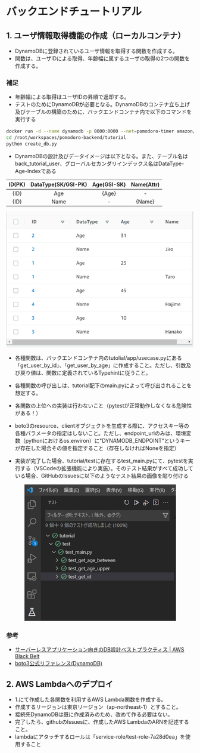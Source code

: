 # バックエンドチュートリアル

## 1. ユーザ情報取得機能の作成（ローカルコンテナ）
- DynamoDBに登録されているユーザ情報を取得する関数を作成する。
- 関数は、ユーザIDによる取得、年齢幅に属するユーザの取得の2つの関数を作成する。
### 補足
- 年齢幅による取得はユーザIDの昇順で返却する。
- テストのためにDynamoDBが必要となる。DynamoDBのコンテナ立ち上げ及びテーブルの構築のために、バックエンドコンテナ内で以下のコマンドを実行する
```bash
docker run -d --name dynamodb -p 8000:8000 --net=pomodoro-timer amazon/dynamodb-local 
cd /root/workspaces/pomodoro-backend/tutorial
python create_db.py
```

- DynamoDBの設計及びデータイメージは以下となる。また、テーブル名はback_tutorial_user、グローバルセカンダリインデックス名はDataType-Age-Indexである  

| ID(PK) | DataType(SK/GSI-PK) | Age(GSI-SK) | Name(Attr) |
| :---: | :---: | :---: | :---: |
| {ID} | Age | {Age} | - |
| {ID} | Name | - | {Name} |

![Dynamoイメージ.png](./img/DynamoDB.PNG)  

- 各種関数は、バックエンドコンテナ内のtutolial/app/usecase.pyにある「get_user_by_id」、「get_user_by_age」に作成すること。ただし、引数及び戻り値は、関数に定義されているTypehintに従うこと。

- 各種関数の呼び出しは、tutorial配下のmain.pyによって呼び出されることを想定する。
- 各関数の上位への実装は行わないこと（pytestが正常動作しなくなる危険性がある！）
- boto3のresource、clientオブジェクトを生成する際に、アクセスキー等の各種パラメータの指定はしないこと。ただし、endpoint_urlのみは、環境変数（pythonにおけるos.environ）に"DYNAMODB_ENDPOINT"というキーが存在した場合その値を指定すること（存在しなければNoneを指定）
- 実装が完了した場合、tutorial/testに存在するtest_main.pyにて、pytestを実行する（VSCodeの拡張機能により実施）。そのテスト結果がすべて成功している場合、GitHubのIssuesに以下のようなテスト結果の画像を貼り付ける

<div align="center">
    <img src="./img/test.PNG" alt="テスト結果イメージ">
</div>

### 参考
- [サーバーレスアプリケーション向きのDB設計ベストプラクティス | AWS Black Belt](https://pages.awscloud.com/rs/112-TZM-766/images/20190905_%E3%82%A4%E3%83%81%E3%81%8B%E3%82%89%E7%90%86%E8%A7%A3%E3%81%99%E3%82%8B%E3%82%B5%E3%83%BC%E3%83%8F%E3%82%99%E3%83%BC%E3%83%AC%E3%82%B9%E3%82%A2%E3%83%95%E3%82%9A%E3%83%AA%E9%96%8B%E7%99%BA-%E3%82%B5%E3%83%BC%E3%83%8F%E3%82%99%E3%83%BC%E3%83%AC%E3%82%B9%E3%82%A2%E3%83%95%E3%82%9A%E3%83%AA%E3%82%B1%E3%83%BC%E3%82%B7%E3%83%A7%E3%83%B3%E5%90%91%E3%81%8D%E3%81%AEDB%20%E8%A8%AD%E8%A8%88%E3%83%98%E3%82%99%E3%82%B9%E3%83%88%E3%83%95%E3%82%9A%E3%83%A9%E3%82%AF%E3%83%86%E3%82%A3%E3%82%B9.pdf)
- [boto3公式リファレンス(DynamoDB)](https://boto3.amazonaws.com/v1/documentation/api/latest/reference/services/dynamodb.html#service-resource)

## 2. AWS Lambdaへのデプロイ
- 1.にて作成した各関数を利用するAWS Lambda関数を作成する。
- 作成するリージョンは東京リージョン（ap-northeast-1）とすること。
- 接続先DynamoDBは既に作成済みのため、改めて作る必要はない。
- 完了したら、githubのIssuesに、作成したAWS LambdaのARNを記述すること。
- lambdaにアタッチするロールは「service-role/test-role-7a28d0ea」を使用すること